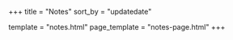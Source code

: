 +++
title   = "Notes"
sort_by = "updatedate"

template      = "notes.html"
page_template = "notes-page.html"
+++
